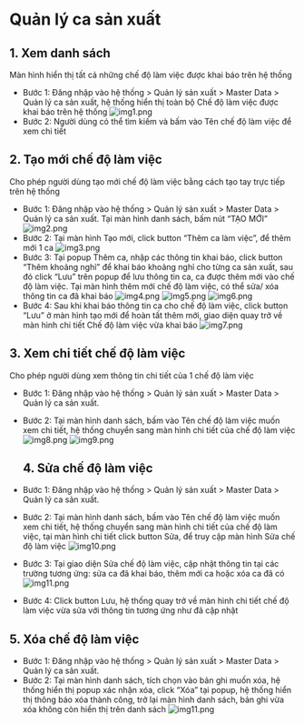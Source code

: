 # Quản lý ca sản xuất

## 1. Xem danh sách

Màn hình hiển thị tất cả những chế độ làm việc được khai báo trên hệ thống

- Bước 1: Đăng nhập vào hệ thống > Quản lý sản xuất > Master Data > Quản lý ca sản xuất, hệ thống hiển thị toàn bộ Chế độ làm việc được khai báo trên hệ thống
  ![img1.png](/img/Shift/img1.png)
- Bước 2: Người dùng có thể tìm kiếm và bấm vào Tên chế độ làm việc để xem chi tiết

## 2. Tạo mới chế độ làm việc

Cho phép người dùng tạo mới chế độ làm việc bằng cách tạo tay trực tiếp trên hệ thống

- Bước 1: Đăng nhập vào hệ thống > Quản lý sản xuất > Master Data > Quản lý ca sản xuất. Tại màn hình danh sách, bấm nút “TẠO MỚI”
  ![img2.png](/img/Shift/img2.png)
- Bước 2: Tại màn hình Tạo mới, click button “Thêm ca làm việc”, để thêm mới 1 ca
  ![img3.png](/img/Shift/img3.png)
- Bước 3: Tại popup Thêm ca, nhập các thông tin khai báo, click button “Thêm khoảng nghỉ” để khai báo khoảng nghỉ cho từng ca sản xuất, sau đó click “Lưu” trên popup để lưu thông tin ca, ca được thêm mới vào chế độ làm việc. Tại màn hình thêm mới chế độ làm việc, có thể sửa/ xóa thông tin ca đã khai báo
  ![img4.png](/img/Shift/img4.png)
  ![img5.png](/img/Shift/img5.png)
  ![img6.png](/img/Shift/img6.png)
- Bước 4: Sau khi khai báo thông tin ca cho chế độ làm việc, click button “Lưu” ở màn hình tạo mới để hoàn tất thêm mới, giao diện quay trở về màn hình chi tiết Chế độ làm việc vừa khai báo
  ![img7.png](/img/Shift/img7.png)

## 3. Xem chi tiết chế độ làm việc

Cho phép người dùng xem thông tin chi tiết của 1 chế độ làm việc

- Bước 1: Đăng nhập vào hệ thống > Quản lý sản xuất > Master Data > Quản lý ca sản xuất.
- Bước 2: Tại màn hình danh sách, bấm vào Tên chế độ làm việc muốn xem chi tiết, hệ thống chuyển sang màn hình chi tiết của chế độ làm việc
  ![img8.png](/img/Shift/img8.png)
  ![img9.png](/img/Shift/img9.png)

  ## 4. Sửa chế độ làm việc

- Bước 1: Đăng nhập vào hệ thống > Quản lý sản xuất > Master Data > Quản lý ca sản xuất.
- Bước 2: Tại màn hình danh sách, bấm vào Tên chế độ làm việc muốn xem chi tiết, hệ thống chuyển sang màn hình chi tiết của chế độ làm việc, tại màn hình chi tiết click button Sửa, để truy cập màn hình Sửa chế độ làm việc
  ![img10.png](/img/Shift/img10.png)
- Bước 3: Tại giao diện Sửa chế độ làm việc, cập nhật thông tin tại các trường tương ứng: sửa ca đã khai báo, thêm mới ca hoặc xóa ca đã có
  ![img11.png](/img/Shift/img11.png)
- Bước 4: Click button Lưu, hệ thống quay trở về màn hình chi tiết chế độ làm việc vừa sửa với thông tin tương ứng như đã cập nhật

## 5. Xóa chế độ làm việc

- Bước 1: Đăng nhập vào hệ thống > Quản lý sản xuất > Master Data > Quản lý ca sản xuất.
- Bước 2: Tại màn hình danh sách, tích chọn vào bản ghi muốn xóa, hệ thống hiển thị popup xác nhận xóa, click “Xóa” tại popup, hệ thống hiển thị thông báo xóa thành công, trở lại màn hình danh sách, bản ghi vừa xóa không còn hiển thị trên danh sách
  ![img11.png](/img/Shift/img11.png)
